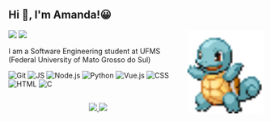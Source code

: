 ## Hi 👋, I'm Amanda!😀
<img align='right' src='https://raw.githubusercontent.com/PokeAPI/sprites/master/sprites/pokemon/versions/generation-v/black-white/animated/7.gif' width='150'>
 <div> 
  <a href="https://instagram.com/httpsdinha" target="_blank"><img src="https://img.shields.io/badge/-Instagram-%23E4405F?style=for-the-badge&logo=instagram&logoColor=white" target="_blank"></a>
  <a href="https://www.linkedin.com/in/amandagois/" target="_blank"><img src="https://img.shields.io/badge/-LinkedIn-%230077B5?style=for-the-badge&logo=linkedin&logoColor=white" target="_blank"></a> 
</div>

I am a Software Engineering student at UFMS (Federal University of Mato Grosso do Sul)

<div align="left">
  <img height="40"src="https://cdn.jsdelivr.net/gh/devicons/devicon/icons/git/git-plain.svg" alt="Git"/>
  <img height="40" src="https://cdn.jsdelivr.net/gh/devicons/devicon@latest/icons/javascript/javascript-original.svg" alt="JS" />
  <img height="40" src="https://cdn.jsdelivr.net/gh/devicons/devicon/icons/nodejs/nodejs-original.svg" alt="Node.js">
  <img height="40" src="https://cdn.jsdelivr.net/gh/devicons/devicon/icons/python/python-original.svg" alt="Python">
  <img height="40" src="https://cdn.jsdelivr.net/gh/devicons/devicon/icons/vuejs/vuejs-original.svg" alt="Vue.js">
  <img height="40"src="https://cdn.jsdelivr.net/gh/devicons/devicon@latest/icons/css3/css3-original.svg" alt="CSS" />
  <img height="40"src="https://cdn.jsdelivr.net/gh/devicons/devicon@latest/icons/html5/html5-original.svg"alt="HTML" />
  <img height="40"src="https://cdn.jsdelivr.net/gh/devicons/devicon@latest/icons/c/c-original.svg"alt="C" />
          
          
          
</div>

  ##

<div align="center">
  <a href="https://github.com/httpsdinha">
  <img height="150em" src="https://github-readme-stats.vercel.app/api?username=httpsdinha&show_icons=true&theme=dark&include_all_commits=true&count_private=true"/>
  <img height="150em" src="https://github-readme-stats.vercel.app/api/top-langs/?username=httpsdinha&layout=compact&langs_count=7&theme=dark"/>
</div>

  ##
 

